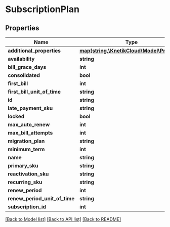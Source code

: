 # SubscriptionPlan

## Properties
Name | Type | Description | Notes
------------ | ------------- | ------------- | -------------
**additional_properties** | [**map[string,\KnetikCloud\Model\Property]**](Property.md) |  | [optional] 
**availability** | **string** |  | [optional] 
**bill_grace_days** | **int** |  | [optional] 
**consolidated** | **bool** |  | [optional] 
**first_bill** | **int** |  | [optional] 
**first_bill_unit_of_time** | **string** |  | [optional] 
**id** | **string** |  | [optional] 
**late_payment_sku** | **string** |  | [optional] 
**locked** | **bool** |  | [optional] 
**max_auto_renew** | **int** |  | [optional] 
**max_bill_attempts** | **int** |  | [optional] 
**migration_plan** | **string** |  | [optional] 
**minimum_term** | **int** |  | [optional] 
**name** | **string** |  | [optional] 
**primary_sku** | **string** |  | [optional] 
**reactivation_sku** | **string** |  | [optional] 
**recurring_sku** | **string** |  | [optional] 
**renew_period** | **int** |  | [optional] 
**renew_period_unit_of_time** | **string** |  | [optional] 
**subscription_id** | **int** |  | [optional] 

[[Back to Model list]](../README.md#documentation-for-models) [[Back to API list]](../README.md#documentation-for-api-endpoints) [[Back to README]](../README.md)


